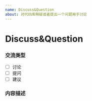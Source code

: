 ```yaml
---
name: Discuss&Question
about: 对代码库释疑或者提出一个问题用于讨论
---
```


# Discuss&Question

### 交流类型

- [ ] 讨论
- [ ] 提问
- [ ] 建议

### 内容描述

